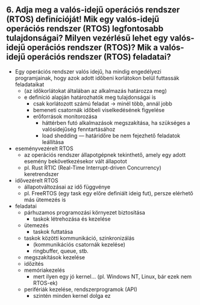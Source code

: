 ## 6. Adja meg a valós-idejű operációs rendszer (RTOS) definícióját! Mik egy valós-idejű operációs rendszer (RTOS) legfontosabb tulajdonságai? Milyen vezérlésű lehet egy valós-idejű operációs rendszer (RTOS)? Mik a valós-idejű operációs rendszer (RTOS) feladatai?

- Egy operációs rendszer valós idejű, ha mindig engedélyezi programjainak, hogy azok adott időbeni korlátokon belül futtassák feladataikat
  - (az időkorlátokat általában az alkalmazás határozza meg)
  - e definíció alapján határozhatók meg tulajdonságai is
    - csak korlátozott számú feladat → minél több, annál jobb
    - bemeneti csatornák időbeli viselkedésének figyelése
    - erőforrások monitorozása
      - háttérben futó alkalmazások megszakítása, ha szükséges a valósidejűség fenntartásához
      - load shedding — határidőre be nem fejezhető feladatok leállítása
- eseményvezérelt RTOS
  - az operációs rendszer állapotgépnek tekinthető, amely egy adott esemény bekövetkezésekor vált állapotot
  - pl. Rust RTIC (Real-Time Interrupt-driven Concurrency) keretrendszer
- idővezérelt RTOS
  - állapotváltozásai az idő függvénye
  - pl. FreeRTOS (egy task egy előre definiált ideig fut), persze elérhető más ütemezés is
- feladatai
  - párhuzamos programozási környezet biztosítása
    - taskok létrehozása és kezelése
  - ütemezés
    - taskok futtatása
  - taskok közötti kommunikáció, szinkronizálás
    - (kommunikációs csatornák kezelése)
    - ringbuffer, queue, stb.
  - megszakítások kezelése
  - időzítés
  - memóriakezelés
    - mert ilyen egy jó kernel… (pl. Windows NT, Linux, bár ezek nem RTOS-ek)
  - perifériák kezelése, rendszerprogramok (API)
    - szintén minden kernel dolga ez
